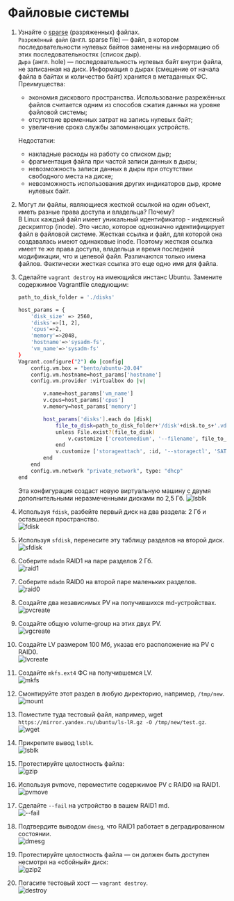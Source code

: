# Файловые системы 

1. Узнайте о [sparse](https://ru.wikipedia.org/wiki/%D0%A0%D0%B0%D0%B7%D1%80%D0%B5%D0%B6%D1%91%D0%BD%D0%BD%D1%8B%D0%B9_%D1%84%D0%B0%D0%B9%D0%BB) (разряженных) файлах.
    <br/>
    `Разрежённый файл` (англ. sparse file) — файл, в котором последовательности нулевых байтов заменены на информацию об этих последовательностях (список дыр).
    <br/>
    `Дыра` (англ. hole) — последовательность нулевых байт внутри файла, не записанная на диск. Информация о дырах (смещение от начала файла в байтах и количество байт) хранится в метаданных ФС.
    <br/>
    Преимущества:
    * экономия дискового пространства. Использование разрежённых файлов считается одним из способов сжатия данных на уровне файловой системы;
    * отсутствие временных затрат на запись нулевых байт;
    * увеличение срока службы запоминающих устройств.
    
    Недостатки:
    * накладные расходы на работу со списком дыр;
    * фрагментация файла при частой записи данных в дыры;
    * невозможность записи данных в дыры при отсутствии свободного места на диске;
    * невозможность использования других индикаторов дыр, кроме нулевых байт.
2. Могут ли файлы, являющиеся жесткой ссылкой на один объект, иметь разные права доступа и владельца? Почему?
    <br/>
    В Linux каждый файл имеет уникальный идентификатор - индексный дескриптор (inode). Это число, которое однозначно идентифицирует файл в файловой системе. Жесткая ссылка и файл, для которой она создавалась имеют одинаковые inode. Поэтому жесткая ссылка имеет те же права доступа, владельца и время последней модификации, что и целевой файл. Различаются только имена файлов. Фактически жесткая ссылка это еще одно имя для файла.
    <br/>
3. Сделайте `vagrant destroy` на имеющийся инстанс Ubuntu. Замените содержимое Vagrantfile следующим:
    ```bash
    path_to_disk_folder = './disks'

    host_params = {
        'disk_size' => 2560,
        'disks'=>[1, 2],
        'cpus'=>2,
        'memory'=>2048,
        'hostname'=>'sysadm-fs',
        'vm_name'=>'sysadm-fs'
    }
    Vagrant.configure("2") do |config|
        config.vm.box = "bento/ubuntu-20.04"
        config.vm.hostname=host_params['hostname']
        config.vm.provider :virtualbox do |v|

            v.name=host_params['vm_name']
            v.cpus=host_params['cpus']
            v.memory=host_params['memory']

            host_params['disks'].each do |disk|
                file_to_disk=path_to_disk_folder+'/disk'+disk.to_s+'.vdi'
                unless File.exist?(file_to_disk)
                    v.customize ['createmedium', '--filename', file_to_disk, '--size', host_params['disk_size']]
                end
                v.customize ['storageattach', :id, '--storagectl', 'SATA Controller', '--port', disk.to_s, '--device', 0, '--type', 'hdd', '--medium', file_to_disk]
            end
        end
        config.vm.network "private_network", type: "dhcp"
    end
    ```
    Эта конфигурация создаст новую виртуальную машину с двумя дополнительными неразмеченными дисками по 2,5 Гб.
![lsblk](./img/zad3.jpg)
    <br/>
4. Используя `fdisk`, разбейте первый диск на два раздела: 2 Гб и оставшееся пространство.
    <br/>
    ![fdisk](./img/fdisk.jpg)
    <br/>
5. Используя `sfdisk`, перенесите эту таблицу разделов на второй диск.
    <br/>
    ![sfdisk](./img/sfdisk.jpg)
    <br/>
6. Соберите `mdadm` RAID1 на паре разделов 2 Гб.
    <br/>
    ![raid1](./img/raid1.jpg)
    <br/>
7. Соберите `mdadm` RAID0 на второй паре маленьких разделов.
    <br/>
    ![raid0](./img/raid0.jpg)
    <br/>
8. Создайте два независимых PV на получившихся md-устройствах.
    <br/>
    ![pvcreate](./img/pvcreate.jpg)
    <br/>
9. Создайте общую volume-group на этих двух PV.
    <br/>
    ![vgcreate](./img/vgcreate.jpg)
    <br/>
10. Создайте LV размером 100 Мб, указав его расположение на PV с RAID0.
    <br/>
    ![lvcreate](./img/lvcreate.jpg)
    <br/>
11. Создайте `mkfs.ext4` ФС на получившемся LV.
    <br/>
    ![mkfs](./img/mkfsExt4.jpg)
    <br/>
12. Смонтируйте этот раздел в любую директорию, например, `/tmp/new`.
    <br/>
    ![mount](./img/mount.jpg)
    <br/>
13. Поместите туда тестовый файл, например, wget `https://mirror.yandex.ru/ubuntu/ls-lR.gz -O /tmp/new/test.gz`.
    <br/>
    ![wget](./img/wget.jpg)
    <br/>
14. Прикрепите вывод `lsblk`.
    <br/>
    ![lsblk](./img/vivodLSBLK.jpg)
    <br/>
15. Протестируйте целостность файла:
    <br/>
    ![gzip](./img/gzip.jpg)
    <br/>
16. Используя pvmove, переместите содержимое PV с RAID0 на RAID1.
    <br/>
    ![pvmove](./img/pvmove.jpg)
    <br/>
17. Сделайте `--fail` на устройство в вашем RAID1 md.
    <br/>
    ![--fail](./img/--fail.jpg)
    <br/>
18. Подтвердите выводом `dmesg`, что RAID1 работает в деградированном состоянии.
    <br/>
    ![dmesg](./img/dmesg.jpg)
    <br/>
19. Протестируйте целостность файла — он должен быть доступен несмотря на «сбойный» диск:
    <br/>
    ![gzip2](./img/gzip2.jpg)
    <br/>
20. Погасите тестовый хост — `vagrant destroy`.
    <br/>
    ![destroy](./img/destroy.jpg)
    <br/>
